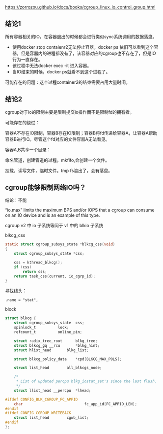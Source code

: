 https://zorrozou.github.io/docs/books/cgroup_linux_io_control_group.html

## 结论1

所有容器相关的IO，在容器退出的时候都会进行类似sync系统调用的数据落盘。

- 使用docker stop contaienr2无法停止容器，docker ps 依旧可以看到这个容器，但是容器内的进程都没有了，该容器对应的cgroup也不存在了，但是IO行为一直存在。
- 该过程中无法docker exec -it 进入容器。
- 当IO结束的时候，docker ps就看不到这个进程了。

可能存在的问题：这个过程container2的结束需要占用大量时间。

## 结论2

cgroup对于io的限制主要是限制提交io操作而不是限制fd的拥有者。

可能存在的绕过：

容器A不存在IO限制，容器B存在IO限制；容器B将fd传递给容器A，让容器A帮助容器B进行IO。尽管这个fd对应的文件容器A无法看见。

容器A,B共享一个目录：



命名管道，创建管道的过程。mkfifo,会创建一个文件。

挂载，读写文件，临时文件。tmp fs溢出了，会有落盘。



## cgroup能够限制网络IO吗？

结论：不能

“io.max” limits the maximum BPS and/or IOPS that a cgroup can consume on an IO device and is an example of this type.

cgroup v2 中 io 子系统等同于 v1 中的 blkio 子系统

blkcg_css









```c
static struct cgroup_subsys_state *blkcg_css(void)
{
	struct cgroup_subsys_state *css;

	css = kthread_blkcg();
	if (css)
		return css;
	return task_css(current, io_cgrp_id);
}
```

寻找线头：

```
.name = "stat",
```

block

```c
struct blkcg {
	struct cgroup_subsys_state	css;
	spinlock_t			lock;
	refcount_t			online_pin;

	struct radix_tree_root		blkg_tree;
	struct blkcg_gq	__rcu		*blkg_hint;
	struct hlist_head		blkg_list;

	struct blkcg_policy_data	*cpd[BLKCG_MAX_POLS];

	struct list_head		all_blkcgs_node;

	/*
	 * List of updated percpu blkg_iostat_set's since the last flush.
	 */
	struct llist_head __percpu	*lhead;

#ifdef CONFIG_BLK_CGROUP_FC_APPID
	char                            fc_app_id[FC_APPID_LEN];
#endif
#ifdef CONFIG_CGROUP_WRITEBACK
	struct list_head		cgwb_list;
#endif
};
```


